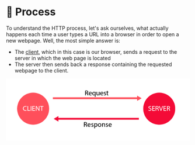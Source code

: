 # 🔂 Process

To understand the HTTP process, let's ask ourselves, what actually happens each time a user types a URL into a browser in order to open a new webpage. Well, the most simple answer is:

  

- The [client](client-server.md), which in this case is our browser, sends a request to the server in which the web page is located
- The server then sends back a response containing the requested webpage to the client.

![](Pasted%20image%2020250211081105.png)